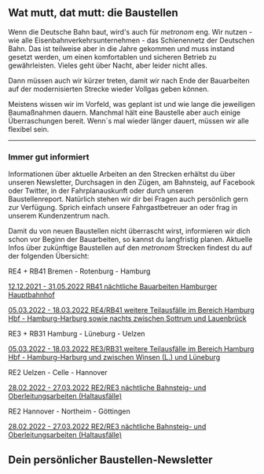 Wat mutt, dat mutt: die Baustellen
----------

Wenn die Deutsche Bahn baut, wird's auch für *metronom* eng.
Wir nutzen - wie alle Eisenbahnverkehrsunternehmen - das Schienennetz der Deutschen Bahn. Das ist teilweise aber in die Jahre gekommen und muss instand gesetzt werden, um einen komfortablen und sicheren Betrieb zu gewährleisten. Vieles geht über Nacht, aber leider nicht alles.

Dann müssen auch wir kürzer treten, damit wir nach Ende der Bauarbeiten auf der modernisierten Strecke wieder Vollgas geben können.

Meistens wissen wir im Vorfeld, was geplant ist und wie lange die jeweiligen Baumaßnahmen dauern. Manchmal hält eine Baustelle aber auch einige Überraschungen bereit. Wenn´s mal wieder länger dauert, müssen wir alle flexibel sein.

---

### Immer gut informiert ###

Informationen über aktuelle Arbeiten an den Strecken erhältst du über unseren Newsletter, Durchsagen in den Zügen, am Bahnsteig, auf Facebook oder Twitter, in der Fahrplanauskunft oder durch unseren Baustellenreport. Natürlich stehen wir dir bei Fragen auch persönlich gern zur Verfügung. Sprich einfach unsere Fahrgastbetreuer an oder frag in unserem Kundenzentrum nach.

Damit du von neuen Baustellen nicht überrascht wirst, informieren wir dich schon vor Beginn der Bauarbeiten, so kannst du langfristig planen. Aktuelle Infos über zukünftige Baustellen auf den *metronom* Strecken findest du auf der folgenden Übersicht:

RE4 + RB41 Bremen - Rotenburg - Hamburg

[12.12.2021 - 31.05.2022 RB41 nächtliche Bauarbeiten Hamburger Hauptbahnhof](https://www.der-metronom.de/baustellen/rb41-naechtliche-bauarbeiten-hamburger-hauptbahnhof/)

[05.03.2022 - 18.03.2022 RE4/RB41 weitere Teilausfälle im Bereich Hamburg Hbf - Hamburg-Harburg sowie nachts zwischen Sottrum und Lauenbrück](https://www.der-metronom.de/baustellen/re4-rb41-weitere-teilausfaelle-im-bereich-hamburg-hbf-hamburg-harburg/)

RE3 + RB31 Hamburg - Lüneburg - Uelzen

[05.03.2022 - 18.03.2022 RE3/RB31 weitere Teilausfälle im Bereich Hamburg Hbf - Hamburg-Harburg und zwischen Winsen (L.) und Lüneburg](https://www.der-metronom.de/baustellen/re3-rb31-weitere-teilausfaelle-im-bereich-hamburg-hbf-hamburg-harburg/)

RE2 Uelzen - Celle - Hannover

[28.02.2022 - 27.03.2022 RE2/RE3 nächtliche Bahnsteig- und Oberleitungsarbeiten (Haltausfälle)](https://www.der-metronom.de/baustellen/re2-re3-naechtliche-bahnsteig-und-oberleitungsarbeiten-haltausfaelle/)

RE2 Hannover - Northeim - Göttingen

[28.02.2022 - 27.03.2022 RE2/RE3 nächtliche Bahnsteig- und Oberleitungsarbeiten (Haltausfälle)](https://www.der-metronom.de/baustellen/re2-re3-naechtliche-bahnsteig-und-oberleitungsarbeiten-haltausfaelle-1/)

Dein persönlicher Baustellen-Newsletter
----------
